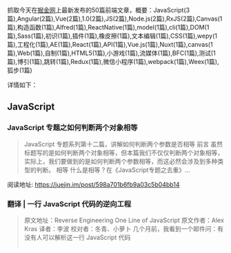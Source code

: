 抓取今天在[掘金网](https://juejin.im/)上最新发布的50篇前端文章，概要：JavaScript(3篇),Angular(2篇),Vue(2篇),1.0(2篇),JS(2篇),Node.js(2篇),RxJS(2篇),Canvas(1篇),构造函数(1篇),Alfred(1篇),ReactNative(1篇),model(1篇),cli(1篇),DOM(1篇),Sass(1篇),初识(1篇),插件(1篇),橡皮擦(1篇),文本编辑(1篇),CSS(1篇),wepy(1篇),工程化(1篇),AE(1篇),React(1篇),API(1篇),Vue.js(1篇),Nuxt(1篇),canvas(1篇),Web(1篇),自制(1篇),HTML5(1篇),小游戏(1篇),流媒体(1篇),BFC(1篇),测试(1篇),博引(1篇),跳转(1篇),Redux(1篇),微信小程序(1篇),webpack(1篇),Weex(1篇),狐步(1篇)

详情如下：

## JavaScript
### JavaScript 专题之如何判断两个对象相等
>  JavaScript 专题系列第十二篇，讲解如何判断两个参数是否相等 前言 虽然标题写的是如何判断两个对象相等，但本篇我们不仅仅判断两个对象相等，实际上，我们要做到的是如何判断两个参数相等，而这必然会涉及到多种类型的判断。 相等 什么是相等？在《JavaScript专题之去重》…

阅读地址: https://juejin.im/post/598a701b6fb9a03c5b04bb14

### 翻译 | 一行 JavaScript 代码的逆向工程
>  原文地址：Reverse Engineering One Line of JavaScript 原文作者：Alex Kras 译者：李波 校对者：冬青、小萝卜 几个月前，我看到一个邮件问：有没有人可以解析这一行 JavaScript 代码 <pre id=p><script>n…

阅读地址: https://juejin.im/post/5988411251882526185d634a

### JavaScript专题之jQuery通用遍历方法each的实现
>  JavaScript 专题系列第十一篇，讲解 jQuery 通用遍历方法 each 的实现 each介绍 jQuery 的 each 方法，作为一个通用遍历方法，可用于遍历对象和数组。 语法为： jQuery.each(object, [callback])回调函数拥有两个参数…

阅读地址: https://juejin.im/post/5982837bf265da3e3d123a60

## Angular
### 解密Angular WebWorker Renderer (二)
>  很开心再次遇见你，接着上回分解。先把与通讯相关的类介绍完毕。与WebWorkerRendererFactory2类对应的就是WebWorkerRenderer2类，该类从类结构中就可以看出包含了各种对DOM节点的操作函数，基本覆盖原生JS的DOM操作函数。特别注意，该类里面的操…

阅读地址: https://juejin.im/post/598953e46fb9a03c484501cb

### 解密 Angular WebWorker Renderer (一)
> 本文主要介绍Angular中的黑科技之WebWorker Renderer，使用Worker线程渲染如何渲染页面？从源码的角度切入，带领带大家看个究竟。先来做个对比开发框架版本：Angular 4.x项目地址：Charway/angular-webworker-renderer-…

阅读地址: https://juejin.im/post/598952a96fb9a03c4300952c

## Vue
### Vue 组件库实践和设计
> 现在前端的快速发展，已经让组件这个模式变的格外重要。对于市面上的组件库，虽然能满足大部分的项目，但是一些小型细节方面和使用方面，或者UI库存在的一些bug，会让人很头疼。 那我们应该如何面对解决这些问题。俗话说自己动手丰衣足食。有些组件不用刻意去造。应该考虑如何去打造一个快速，兼…

阅读地址: https://juejin.im/post/598965bd5188256da941872c

### 基于文本相似度算法，分析 Vue 是抄出来的框架吗？
> 本周一篇指摘 Vue 抄袭 Angular 的文章一石激起千层浪。为此，笔者作为中立吃瓜的 React 用户，分析了 13 个主流前端框架版本上万个变量的命名风格，应用自然语言处理中的文本相似度算法进行了分析，以对这一论点的有效性做出客观的评价。 思路 在分析书籍抄袭、论文查重等…

阅读地址: https://juejin.im/post/5985abf9f265da3e345f4f97

## 1.0
### 腾讯发布 Omix 1.0 - 用 JSX 或 hyperscript 创建用户界面
> Omix 1.0 https://user-gold-cdn.xitu.io/2017/8/8/bbe2ce1c1e7e925005df0f1cc8938374 今天，腾讯正式开源发布 Omix 1.0， 让开发者使用 JSX 或 hyperscript 创建用户界面。 Gith…

阅读地址: https://juejin.im/post/59892e5cf265da3e277803c8

### 腾讯 AlloyCrop 1.0 发布
> 写在前面 AlloyCrop 这个项目是8个月前发布的，作为AlloyFinger 的典型案例，发布之后被BAT等其他公司广泛使用。但是发布之后，有两个问题一直没有抽出时间去解决: 裁剪图像的分辨率太小，是否可配？ pinch双指放大的时候，放大的中心不是双指中心，是否可以优化？…

阅读地址: https://juejin.im/post/5981433f6fb9a03c5022783a

## JS
### JS不靠谱系列之枚举出时间段和对应的分钟数
> 前言 今天遇到一个需求,是把选择时间段转为分钟数提交上去的; 所以想手动写个数组一一映射,提交的时候遍历下匹配的值提交. 比如 : 00:00 为 0分钟或者1440分钟; 00:10为30分钟; 具体看下面的 效果图 实现思路 一天的分数很容易换算出来: 24 * 60 = 1…

阅读地址: https://juejin.im/post/598c32dcf265da3e3d12557d

### JS 的平凡之路--学习人气眼中的效果（中）
>  这一节简单的模仿一下人气眼中的无重叠弹幕效果，也不卖关子了，下一节模仿头部的标签切换效果 一、简介 一谈到弹幕相信大家多不陌生，平时看直播，那弹幕可是看的很欢啊。 人气眼中的弹幕可能数量比较少的原因，是一种不重叠的弹幕。先看一下实现的效果： 无重叠弹幕效果 当你决定看下文之前，…

阅读地址: https://juejin.im/post/598063335188254ae92091f0

## Node.js
###  带你用 Vue 全家桶和 Node.js 完成一个聚合应用
>  平时会经常浏览一些网站充电，但是老是需要切换网站也很麻烦，所以就有了做这个小项目的想法。通过爬虫抓取一些网站，然后整合在一个应用中。虽然是个简单应用，但是五脏六腑俱全，适合 Vue 的新手学习。 项目地址 项目技术栈 Vue 全家桶 语言：ES6 UI：这里使用了Element…

阅读地址: https://juejin.im/post/59857c616fb9a03c5c6ffa91

### [译] 所有你需要知道的关于完全理解 Node.js 事件循环及其度量
>  原文地址：All you need to know to really understand the Node.js Event Loop and its Metrics 原文作者：Daniel Khan 译文出自：掘金翻译计划 本文永久链接：https://github.co…

阅读地址: https://juejin.im/post/5984816a518825265674c8f6

## RxJS
### [译] RxJS: 白话 Subjects
>  原文链接: https://netbasal.com/rxjs-subjects-for-human-beings-7807818d4e4d 本文为 RxJS 中文社区 翻译文章，如需转载，请注明出处，谢谢合作！ 如果你也想和我们一起，翻译更多优质的 RxJS 文章以奉献给大家…

阅读地址: https://juejin.im/post/5982989e6fb9a03c3a25b371

### RxJS入门
> RxJS是什么？官方：RxJS 是 Reactive Extensions for JavaScript 的缩写，起源于 Reactive Extensions，是一个基于可观测数据流在异步编程应用中的库。RxJS 是 Reactive Extensions 在 JavaScri…

阅读地址: https://juejin.im/post/597fe587518825563e037bd3

## Canvas
### 一个少女心满满的例子带你入门 Canvas
> canvas入门 本文首发于我的个人博客：http://cherryblog.site/ github项目地址：https://github.com/sunshine940326/canvasStar 项目演示地址：https://sunshine940326.github.io…

阅读地址: https://juejin.im/post/5986d6e1f265da3e241e8cdb

## 构造函数
### 回顾Javascript构造函数
>  长期更新文章 喜欢的start下 github 构造函数已经是老生常谈的事情了。这里讲一些比较基础的东西。 先看下一个例子 function Book(name) { if (!(this instanceof Book)) { // the constructor was c…

阅读地址: https://juejin.im/post/598c02e66fb9a03c4e18c2c8

## Alfred
### 用 Node.js 把玩一番 Alfred Workflow
>  本文首发在个人博客：http://muyunyun.cn/posts/4c23be51/ 插件地址(集成Github、掘金、知乎、淘宝等搜索) 作为 Mac 上常年位居神器榜第一位的软件来说，Alfred 给我们带来的便利是不言而喻的，其中 workflow(工作流) 功不可没…

阅读地址: https://juejin.im/post/598a3203f265da3e213effd8

## ReactNative
### ReactNative学习笔记十三之布局详细解析
> 又是一周过去了，似乎上周我只更新了一篇文章，最近工作实在太忙，望大家见谅。今天要讲的还是布局相关的，之前已经对布局中主要属性做了介绍，这次，会对布局中其他属性进行介绍。 alignSelf alignSelf是指相对于父容器，自身的位置，有auto,flex-start,flex…

阅读地址: https://juejin.im/post/59898948f265da3e282bd030

## model
### v-model指令在组件中怎么玩
>  作者：孙辉，美团金融前端团队成员。15年毕业加入美团，相信技术，更相信技术只是大千世界里知识的一种，个人博客: https://sunyuhui.com 备注：文章内容和案例均基于Vue2（具体版本为Vue2.3.4） 笔者最近在写组件的时候，遇到了 v-model 的使用问题…

阅读地址: https://juejin.im/post/598bf7a3f265da3e252a1d6a

## cli
### 在 vue-cli 脚手架中引用 jQuery、bootstrap 以及使用 sass、less 编写 css [vue-cli配置入门]
> 写在前面： 本文是vue-手摸手教你使用vue-cli脚手架-详细步骤图文解析之后，又一篇关于vue-cli脚手架配置相关的文章，因为有些文章步骤不够清晰，当时我引入JQuery、bootstrap的时候颇费了一番功夫，所以本文的步骤会尽量详细一点。有需要的朋友可以做一下参考，喜…

阅读地址: https://juejin.im/post/5986f5c8f265da3e0e1053cf

## DOM
### 如何实现一个基于 DOM 的模板引擎
>  题图：Vincent Guth 注：本文所有代码均可在本人的个人项目colon中找到，本文也同步到了知乎专栏 可能你已经体会到了 Vue 所带来的便捷了，相信有一部分原因也是因为其基于 DOM 的语法简洁的模板渲染引擎。这篇文章将会介绍如何实现一个基于 DOM 的模板引擎（就像…

阅读地址: https://juejin.im/post/59892b656fb9a03c445ddafe

## Sass
### 常用 SCSS 总结（持续更新）
> //伸缩盒（旧） @mixin box{display: -webkit-box;display: box;} @mixin pack-c{@include box;-webkit-box-pack:center;box-pack:center;} @mixin align-c{…

阅读地址: https://juejin.im/post/59891d1e51882525d45c05d3

## 初识
### 初识RxJS
> 什么是Rx.JS? Rx.JS是英文 Reactive Extensions for JavaScript 的缩写.翻译成中文就是:JavaScript的响应式扩展.其主要的功能就是利用响应式编程的模式来实现JavaScript的异步式编程. 相对于JavaScript中其它的异…

阅读地址: https://juejin.im/post/5988ad175188250f7e00cd5c

## 插件
### 基于 Vue.js 的消息气泡插件
> 之前介绍了一款基于vue的文本折行显示组件ellipisis-plus，今天介绍一款仿照QQ消息气泡的插件vue-bubble，演示地址在这里。 仿照QQ消息气泡想法的起源是来自掘金的安卓小伙伴们，看到他们在安卓平台实现了这种效果，所以想迁移到web上。在这里要感谢他们。 先放张…

阅读地址: https://juejin.im/post/598832486fb9a03c594587fd

## 橡皮擦
### canvas 基础系列（一）之实现抽奖刮刮卡（橡皮擦）
>  笔主最近一个多月以来 “深入“ 研究了 canvas 的实现原理，一口气读完了 《HTML5 Canvas 核心技术》这本书；而这一切以及这篇文章的诞生，都源于笔主公司的一位实习产品经理~ 这位实习生拥有刚毕业时的血气方刚，以及天马行空的想象力；他从未考虑过项目的实际需求，以及…

阅读地址: https://juejin.im/post/59881ced51882525bd3562ab

## 文本编辑
### 人人都会写的富文本编辑器
> 这个本来是给 vm-manager 写的一个富文本编辑器，后来觉得独立出来维护比较方便，就单独分离出来放到NPM。之所以说人人都会写, 是因为这个组件实现起来确实比较简单，不需要很厉害的Js水平, 基本是对document.execCommand()指令的绑定。在此将过程分享给大…

阅读地址: https://juejin.im/post/5987c4a66fb9a03c5539cfce

## CSS
### [译] 渐进增强的 CSS 布局：从浮动到 Flexbox 到 Grid
>  原文地址：Progressively Enhancing CSS Layout: From Floats To Flexbox To Grid 原文作者：Manuel Matuzović 译文出自：掘金翻译计划 本文永久链接：https://github.com/xitu/go…

阅读地址: https://juejin.im/post/5987acfd6fb9a03c502288f3

## wepy
### 深入wepy小程序组件化框架
> wepy是一个优秀的微信小程序组件化框架，突破了小程序的限制，支持了npm包加载以及组件化方案，并且在性能优化方面也下了功夫，不管之后项目是否会使用到，该框架组件化编译方案都是值得学习和深入的。 本文同步于个人博客 http://www.imhjm.com/article/597…

阅读地址: https://juejin.im/post/5987370e6fb9a03c42430a30

## 工程化
### 【上海线下活动】Web前端工程化架构实践 -- 沪江技术沙龙
> 报名链接：http://www.huodongxing.com/event/5399668594900 Web前端工程化历经了：2011年的Shell＆(YUICompress || Google Closure Compiler)；基于Node.js的前端工具浮现，2013年G…

阅读地址: https://juejin.im/post/598bc9625188257d86430dea

## AE
### 用视频软件AE + bodymovin制作网页动画
> 我们知道，做动画有多种形式，可以用CSS的animation，也可以用Canvas，或者是用JS控制CSS的属性形成动画。我们经常使用CSS做一些比较简单的动画，像过度、加载的动画，对于一些比较复杂的，可能会做成gif，或者是用Canvas，使用Canvas的控制粒度可以很细，同…

阅读地址: https://juejin.im/post/5986d4575188256dcf65cd5a

## React
### 聊聊 React Router v4 的设计思想
> React Router v4 发布已经有几个月了，但好像并没有得到太多人的青睐，大家（包括我们团队自己）还是习惯使用v2、v3版本。这一方面是因为v4版本是一次破坏性的升级，从v2、v3 升级到v4，必需要大量重写原有的路由相关的代码，对于已经稳定的项目，一般是不会轻易尝试这种…

阅读地址: https://juejin.im/post/5986d1456fb9a03c3f405bd2

## API
### 捋一捋容易被忽略的API用法
> Date 获取某月的天数 下一月的第0天就是当前月的最后一天。 function daysInMonth(year, month) { let date = new Date(year, month + 1, 0); return date.getDate(); } // 注意在…

阅读地址: https://juejin.im/post/5985d7aef265da3e1727b0ab

## Vue.js
### 手摸手教你使用vue-cli脚手架-详细步骤图文解析[vue入门]
> 写在前面： 使用 vue-cli 可以快速创建 vue 项目，vue-cli很好用，但是在最初搭建环境安装vue-cli及相关内容的时候，对一些人来说是很头疼的一件事情，本人在搭建vue-cli的项目环境的时候也是踩了相当多的坑，特此写了一篇搭建环境的教程，每一步尽量详细解析。需…

阅读地址: https://juejin.im/post/597eee92f265da3e2e56e37c

## Nuxt
### 美团点评点餐 Nuxt.js 实战
> 一、背景在今年年初我开始接触vue的时候，就发现在vue官方文档中“服务端渲染”的一节中提到了Nuxt.js框架，SSR这种方式对于首屏的加载时间优化显而易见，同时还可以方便的进行SEO。美团点评的点餐业务中，数据平台因为其数据量大的特点，首页加载时间很长，非常适合进行SSR改造…

阅读地址: https://juejin.im/post/598aabe96fb9a03c335a8dde

## canvas
### 基于canvas实现波浪式绘制图片
> 写在最前 本次的分享是一个基于canvas的更新图片特效实现。其中主要涉及canvas中getImageData()、putImageData()、toDataURL()方法的使用。效果请看下面。 欢迎关注我的博客，不定期更新中—— PS:请在本地服务器中打开页面，因谷歌浏览器中…

阅读地址: https://juejin.im/post/598471e3f265da3e2a2f8147

## Web
### Web 端的下一代三维图形
>  原文地址：Next-generation 3D Graphics on the Web 原文作者：Dean Jackson 译文出自：掘金翻译计划 本文永久链接：https://github.com/xitu/gold-miner/blob/master/TODO/next-g…

阅读地址: https://juejin.im/post/5983208c5188253c6f2d185d

## 自制
### 自制前端框架之依赖追踪器
> 依赖追踪机制是 Vue 的核心之一，那么依赖追踪算法如何工作呢？在 30 行内我们就能实现它🤓 Reactive 基础 说起依赖追踪，就不能不提数据绑定的概念。前端最常见的重复劳动之一就是把数据绑定到 HTML 模板上，这时数据绑定能够实现数据更新时模板的自动更新。简单的三行伪…

阅读地址: https://juejin.im/post/5982e6bc5188253d7821e8f9

## HTML5
### 从HTML5与PromiseA+规范来看事件循环
> 写在最前 本次分享一下从HTML5与PromiseA+规范来迅速理解一波事件循环中的microtask 与macrotask。 欢迎关注我的博客，不定期更新中—— ## 先来看段代码 setTimeout(function() { console.log('setTimeout1…

阅读地址: https://juejin.im/post/598c595d6fb9a03c5f0c80e9

## 小游戏
### 基于jQuery的一个“射日”小游戏
> 写在最前 本次的分享是一个基于jQuery实现的一个移动端射箭类小游戏。主要实现了目标物、障碍物的随机渲染，以及中箭效果的判定等。 欢迎关注我的博客，不定期更新中—— 效果预览 game.gif 点我查看源码仓库。 主要结构规划 ... //基础属性 defaultOption …

阅读地址: https://juejin.im/post/5981c27d5188253573589f8c

## 流媒体
### 流媒体加密
>  本文只讨论应用于浏览器环境的流媒体协议的加密 为什么要加密视频 付费观看视频的模式是很多平台的核心业务，如果视频被录制并非法传播，付费业务将受到严重威胁。因此对视频服务进行加密的技术变得尤为重要。 本文所指的视频加密是为了让要保护的视频不能轻易被下载，即使下载到了也是加密后的内…

阅读地址: https://juejin.im/post/59819af051882537b32d9126

## BFC
### CSS 核心概念归纳之定位和 BFC
> 定位 流定位 普通流定位的元素不能通过left/top属性来指定其x/y坐标，流定位的元素上下排布的区块元素的纵向边距会被合并，左右排布的内联元素的横向边距不会合并，需要各自独立计算。 浮动定位 浮动模型是一种可视化格式模型，浮动的框可以左右移动，直到它的外边碰到包含框或者另外一…

阅读地址: https://juejin.im/post/5980828251882556b5043bf7

## 测试
### 前端测试简述及使用Karma/Mocha实现的集成测试栗子（Travis CI/Coverage）
> 前端测试 开发类型 TDD (Test Driven Development)，测试驱动开发 BDD (Behavior Driven Development)，行为驱动开发 // add.js function add(x, y) { return x + y; } modul…

阅读地址: https://juejin.im/post/59807358518825563e037e3c

## 博引
### 从贺老微博引出的“遍历器（Iterators）加速那些奥秘”
> 我关注的贺老—贺师俊前辈@johnhax 最近发表个这样一条微博： 原微博 虽然这条微博没有引起大范围的关注和讨论，但是作为新人，我陷入了思考。究竟 V8 引擎做了哪些魔法，达到了极大限度的优化呢？ 这篇文章，将会深入浅出分析这些优化背后的奥秘。希望大神给予斧正和引导，同时对读者…

阅读地址: https://juejin.im/post/59805d206fb9a03c4d644464

## 跳转
### 关于购物车下单-订单跳转及返回问题解决方案
> 问题描述： 通过商品或者购物车进入下单页面 下单页面确认信息 提交订单 进入订单页面 在订单页面点击返回按钮 返回至下单页面 导致的问题： 在下单页面 如果是购物车中的商品 因为购物车中商品已经提交订单了，所以会提示购物车信息无效 解决方案： 第一种解决方案： 如果是通过下单页进…

阅读地址: https://juejin.im/post/59805735f265da3e1f54a14c

## Redux
### [译] 在大型应用中使用 Redux 的五个技巧
>  原文地址：Five Tips for Working with Redux in Large Applications 原文作者：AppNexus Engineering 译文出自：掘金翻译计划 本文永久链接：https://github.com/xitu/gold-miner…

阅读地址: https://juejin.im/post/5980514151882537b41c4c0d

## 微信小程序
### 微信小程序开发深入解读
> 下面结合开发文档以及个人开发经验对微信小程序关键部分进行解读（不是入门教程，具体入门读者可以看官网），希望看完的读者对微信小程序有大概的认识或者有所启发。 本文同步于个人博客 http://www.imhjm.com/article/5971c1cc7dd03248a2e8d57…

阅读地址: https://juejin.im/post/597fd242f265da3e142a3115

## webpack
### 学习 webpack 前，你需要了解的那些概念
>  wepback作为前端最热门的打包管理工具之一，学习一下是很有必要的，关于webpack的学习教程很多，并且官方也有对应的中文文档，所以本篇文章不再讲解如何使用webpack，而是重点讲解学习webpack前需要了解的一些概念。 什么是webpack 关于什么是webpack，…

阅读地址: https://juejin.im/post/597f508f5188255694568924

## Weex
### Weex 从入门到放肆图文视频教程
>  文章说明：这篇文章每周更新3节，大约18-20节，所有更新都会在此文章中进行，不新起文章了，所以有追看的小伙伴请收藏或点心。文章不仅有文字和图片，也有视频，由于不会在掘金中插入视频，所以观看视频请到我个人博客中观看。(视频观看点击这里)第01节：课程介绍WEEX是什么？WEEX…

阅读地址: https://juejin.im/post/597f27fe51882555e95af190

## 狐步
### [译] 保护我们的 Git Repos，立刻停止“狐步舞”
>  原文地址：Protect our Git Repos, Stop Foxtrots Now! 原文作者：Sylvie Davies 译文出自：掘金翻译计划 本文永久链接：https://github.com/xitu/gold-miner/blob/master/TODO/st…

阅读地址: https://juejin.im/post/597f27206fb9a03c524572e9
